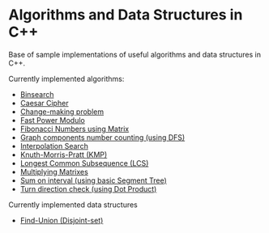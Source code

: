 # Algorithms and Data Structures in C++
Base of sample implementations of useful algorithms and data structures in C++.

Currently implemented algorithms:
- [Binsearch](binsearch_algorithms.cpp)
- [Caesar Cipher](caesar_cipher.cpp)
- [Change-making problem](change-making.cpp)
- [Fast Power Modulo](fast_power_modulo.cpp)
- [Fibonacci Numbers using Matrix](fibonacci_on_matrix.cpp)
- [Graph components number counting (using DFS)](graph_components_number_DFS.cpp)
- [Interpolation Search](interpolation_search.cpp)
- [Knuth-Morris-Pratt (KMP)](kmp.cpp)
- [Longest Common Subsequence (LCS)](longest_common_subsequence.cpp)
- [Multiplying Matrixes](multiplying_matrixes.cpp)
- [Sum on interval (using basic Segment Tree)](interval_sum_ST.cpp)
- [Turn direction check (using Dot Product)](turn_direction.cpp)

Currently implemented data structures
- [Find-Union (Disjoint-set)](find-union.cpp)
